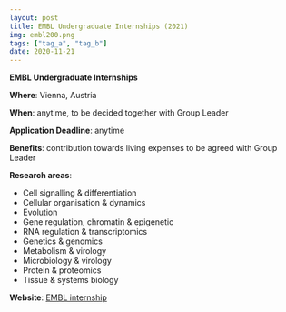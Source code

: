 ```yaml
---
layout: post
title: EMBL Undergraduate Internships (2021)
img: embl200.png
tags: ["tag_a", "tag_b"]
date: 2020-11-21
---
```


**EMBL Undergraduate Internships**

**Where**: Vienna, Austria  

**When**: anytime, to be decided together with Group Leader 

**Application Deadline**: anytime 

**Benefits**: contribution towards living expenses to be agreed with Group Leader 

**Research areas**: 
 * Cell signalling & differentiation
 * Cellular organisation & dynamics 
 * Evolution
 * Gene regulation, chromatin & epigenetic 
 * RNA regulation & transcriptomics 
 * Genetics & genomics 
 * Metabolism & virology 
 * Microbiology & virology 
 * Protein & proteomics 
 * Tissue & systems biology 

**Website**: [EMBL internship](https://www.embl.de/training/undergraduates/application_admission/index.php)


